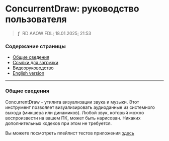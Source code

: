 # ConcurrentDraw: руководство пользователя
> **ƒ** &nbsp;RD AAOW FDL; 18.01.2025; 21:53



### Содержание страницы

- [Общие сведения](#section-1)
- [Ссылки для загрузки](https://adslbarxatov.github.io/DPArray/ru#concurrentdraw)
- [Видеоруководство](https://youtube.com/watch?v=vFKAfOkVs_s)
- [English version](https://adslbarxatov.github.io/ConcurrentDraw)

---

### Общие сведения

ConcurrentDraw – утилита визуализации звука и музыки. Этот инструмент позволяет
визуализировать аудиоданные из системного выхода (микшера или динамиков). Любой
звук, который можно воспроизвести на вашем ПК, может быть нарисован. Никаких
дополнительных кодеков при этом не требуется.

Вы можете посмотреть плейлист тестов приложения [здесь](https://youtube.com/playlist?list=PLe7qKwHNkZTtr1OGOdYMrD73ByPBzCzxc)
